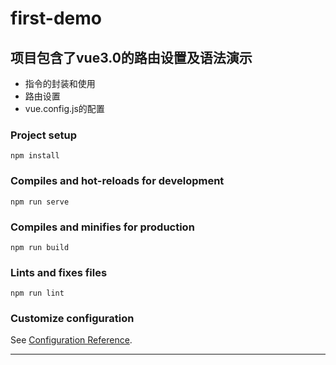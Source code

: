 # first-demo

## 项目包含了vue3.0的路由设置及语法演示

* 指令的封装和使用
* 路由设置
* vue.config.js的配置

### Project setup
```
npm install
```

### Compiles and hot-reloads for development
```
npm run serve
```

### Compiles and minifies for production
```
npm run build
```

### Lints and fixes files
```
npm run lint
```

### Customize configuration
See [Configuration Reference](https://cli.vuejs.org/config/).

***